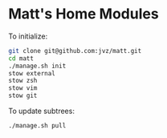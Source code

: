 # Matt's Home Modules

To initialize:

```sh
git clone git@github.com:jvz/matt.git
cd matt
./manage.sh init
stow external
stow zsh
stow vim
stow git
```

To update subtrees:

```sh
./manage.sh pull
```
